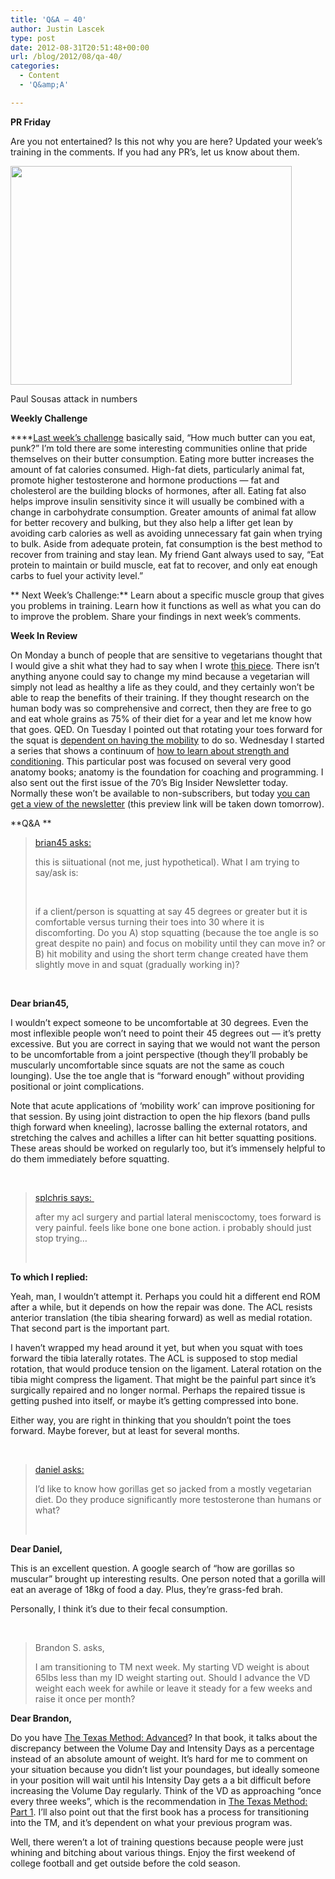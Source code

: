 ```yaml
---
title: 'Q&A – 40'
author: Justin Lascek
type: post
date: 2012-08-31T20:51:48+00:00
url: /blog/2012/08/qa-40/
categories:
  - Content
  - 'Q&amp;A'

---
```

**PR Friday**

Are you not entertained? Is this not why you are here? Updated your week&#8217;s training in the comments. If you had any PR&#8217;s, let us know about them.

<div id="attachment_7679" style="width: 460px" class="wp-caption aligncenter">
  <a href="/2012/08/574452_666137308750_693688013_n.jpg"><img aria-describedby="caption-attachment-7679" data-attachment-id="7679" data-permalink="/blog/2012/08/qa-40/574452_666137308750_693688013_n/" data-orig-file="/2012/08/574452_666137308750_693688013_n.jpg" data-orig-size="960,747" data-comments-opened="1" data-image-meta="{&quot;aperture&quot;:&quot;0&quot;,&quot;credit&quot;:&quot;&quot;,&quot;camera&quot;:&quot;&quot;,&quot;caption&quot;:&quot;&quot;,&quot;created_timestamp&quot;:&quot;0&quot;,&quot;copyright&quot;:&quot;&quot;,&quot;focal_length&quot;:&quot;0&quot;,&quot;iso&quot;:&quot;0&quot;,&quot;shutter_speed&quot;:&quot;0&quot;,&quot;title&quot;:&quot;&quot;}" data-image-title="574452_666137308750_693688013_n" data-image-description="" data-medium-file="/2012/08/574452_666137308750_693688013_n-200x155.jpg" data-large-file="/2012/08/574452_666137308750_693688013_n-450x350.jpg" class="size-large wp-image-7679" title="574452_666137308750_693688013_n" src="/2012/08/574452_666137308750_693688013_n-450x350.jpg" alt="" width="450" height="350" srcset="/2012/08/574452_666137308750_693688013_n-450x350.jpg 450w, /2012/08/574452_666137308750_693688013_n-150x116.jpg 150w, /2012/08/574452_666137308750_693688013_n-200x155.jpg 200w, /2012/08/574452_666137308750_693688013_n-385x300.jpg 385w, /2012/08/574452_666137308750_693688013_n.jpg 960w" sizes="(max-width: 450px) 100vw, 450px" /></a>
  
  <p id="caption-attachment-7679" class="wp-caption-text">
    Paul Sousas attack in numbers
  </p>
</div>

**Weekly Challenge**

****<a href="/blog/2012/08/qa-39/" target="_blank">Last week&#8217;s challenge</a> basically said, &#8220;How much butter can you eat, punk?&#8221; I&#8217;m told there are some interesting communities online that pride themselves on their butter consumption. Eating more butter increases the amount of fat calories consumed. High-fat diets, particularly animal fat, promote higher testosterone and hormone productions &#8212; fat and cholesterol are the building blocks of hormones, after all. Eating fat also helps improve insulin sensitivity since it will usually be combined with a change in carbohydrate consumption. Greater amounts of animal fat allow for better recovery and bulking, but they also help a lifter get lean by avoiding carb calories as well as avoiding unnecessary fat gain when trying to bulk. Aside from adequate protein, fat consumption is the best method to recover from training and stay lean. My friend Gant always used to say, &#8220;Eat protein to maintain or build muscle, eat fat to recover, and only eat enough carbs to fuel your activity level.&#8221;

** Next Week&#8217;s Challenge:** Learn about a specific muscle group that gives you problems in training. Learn how it functions as well as what you can do to improve the problem. Share your findings in next week&#8217;s comments.

**Week In Review**

On Monday a bunch of people that are sensitive to vegetarians thought that I would give a shit what they had to say when I wrote <a href="/blog/2012/08/vegetarians-are-great/" target="_blank">this piece</a>. There isn&#8217;t anything anyone could say to change my mind because a vegetarian will simply not lead as healthy a life as they could, and they certainly won&#8217;t be able to reap the benefits of their training. If they thought research on the human body was so comprehensive and correct, then they are free to go and eat whole grains as 75% of their diet for a year and let me know how that goes. QED. On Tuesday I pointed out that rotating your toes forward for the squat is <a href="/blog/2012/08/public-service-announcement-toe-angle/" target="_blank">dependent on having the mobility</a> to do so. Wednesday I started a series that shows a continuum of <a href="/blog/2012/08/learning-about-strength-and-conditioning/" target="_blank">how to learn about strength and conditioning</a>. This particular post was focused on several very good anatomy books; anatomy is the foundation for coaching and programming. I also sent out the first issue of the 70&#8217;s Big Insider Newsletter today. Normally these won&#8217;t be available to non-subscribers, but today <a href="http://eepurl.com/o4dnD" target="_blank">you can get a view of the newsletter</a> (this preview link will be taken down tomorrow).

**Q&A **

> <a href="/blog/2012/08/public-service-announcement-toe-angle/comment-page-1/#comment-28105" target="_blank">brian45 asks:</a>
> 
> this is siituational (not me, just hypothetical). What I am trying to say/ask is:
> 
> &nbsp;
> 
> if a client/person is squatting at say 45 degrees or greater but it is comfortable versus turning their toes into 30 where it is discomforting. Do you A) stop squatting (because the toe angle is so great despite no pain) and focus on mobility until they can move in? or B) hit mobility and using the short term change created have them slightly move in and squat (gradually working in)?

&nbsp;

**Dear brian45,**

I wouldn&#8217;t expect someone to be uncomfortable at 30 degrees. Even the most inflexible people won&#8217;t need to point their 45 degrees out &#8212; it&#8217;s pretty excessive. But you are correct in saying that we would not want the person to be uncomfortable from a joint perspective (though they&#8217;ll probably be muscularly uncomfortable since squats are not the same as couch lounging). Use the toe angle that is &#8220;forward enough&#8221; without providing positional or joint complications.

Note that acute applications of &#8216;mobility work&#8217; can improve positioning for that session. By using joint distraction to open the hip flexors (band pulls thigh forward when kneeling), lacrosse balling the external rotators, and stretching the calves and achilles a lifter can hit better squatting positions. These areas should be worked on regularly too, but it&#8217;s immensely helpful to do them immediately before squatting.

&nbsp;

> <a href="/blog/2012/08/public-service-announcement-toe-angle/comment-page-1/#comment-28056" target="_blank">splchris says: </a>
> 
> after my acl surgery and partial lateral meniscoctomy, toes forward is very painful. feels like bone one bone action. i probably should just stop trying…
> 
> &nbsp;

**To which I replied:**

Yeah, man, I wouldn’t attempt it. Perhaps you could hit a different end ROM after a while, but it depends on how the repair was done. The ACL resists anterior translation (the tibia shearing forward) as well as medial rotation. That second part is the important part.

I haven’t wrapped my head around it yet, but when you squat with toes forward the tibia laterally rotates. The ACL is supposed to stop medial rotation, that would produce tension on the ligament. Lateral rotation on the tibia might compress the ligament. That might be the painful part since it’s surgically repaired and no longer normal. Perhaps the repaired tissue is getting pushed into itself, or maybe it’s getting compressed into bone.

Either way, you are right in thinking that you shouldn’t point the toes forward. Maybe forever, but at least for several months.

&nbsp;

> <a href="/blog/2012/08/vegetarians-are-great/comment-page-1/#comment-27942" target="_blank">daniel asks:</a>
> 
> I’d like to know how gorillas get so jacked from a mostly vegetarian diet. Do they produce significantly more testosterone than humans or what?
> 
> &nbsp;

**Dear Daniel,**

This is an excellent question. A google search of &#8220;how are gorillas so muscular&#8221; brought up interesting results. One person noted that a gorilla will eat an average of 18kg of food a day. Plus, they&#8217;re grass-fed brah.

Personally, I think it&#8217;s due to their fecal consumption.

&nbsp;

> Brandon S. asks,
> 
> I am transitioning to TM next week. My starting VD weight is about 65lbs less than my ID weight starting out. Should I advance the VD weight each week for awhile or leave it steady for a few weeks and raise it once per month?

**Dear Brandon,**

Do you have <a href="/books/the-texas-method-advanced/" target="_blank">The Texas Method: Advanced</a>? In that book, it talks about the discrepancy between the Volume Day and Intensity Days as a percentage instead of an absolute amount of weight. It&#8217;s hard for me to comment on your situation because you didn&#8217;t list your poundages, but ideally someone in your position will wait until his Intensity Day gets a a bit difficult before increasing the Volume Day regularly. Think of the VD as approaching &#8220;once every three weeks&#8221;, which is the recommendation in <a href="/books/the-texas-method-part-1/" target="_blank">The Texas Method: Part 1</a>. I&#8217;ll also point out that the first book has a process for transitioning into the TM, and it&#8217;s dependent on what your previous program was.

Well, there weren&#8217;t a lot of training questions because people were just whining and bitching about various things. Enjoy the first weekend of college football and get outside before the cold season.

&nbsp;

&nbsp;
